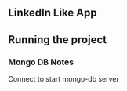 ## LinkedIn Like App

## Running the project

### Mongo DB Notes
Connect to start mongo-db server
```

```
